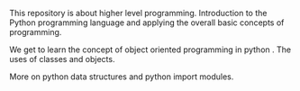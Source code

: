 This repository is about higher level programming. Introduction to the Python programming language and applying the overall basic concepts of programming.


We get to learn the concept of object oriented programming in python . The uses of classes and objects.

More on python data structures and python import modules.
